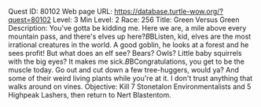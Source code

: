 Quest ID: 80102
Web page URL: https://database.turtle-wow.org/?quest=80102
Level: 3
Min Level: 2
Race: 256
Title: Green Versus Green
Description: You've gotta be kidding me. Here we are, a mile above every mountain pass, and there's elves up here?$B$BListen, kid, elves are the most irrational creatures in the world. A good goblin, he looks at a forest and he sees profit! But what does an elf see? Bears? Owls? Little baby squirrels with the big eyes? It makes me sick.$B$BCongratulations, you get to be the muscle today. Go out and cut down a few tree-huggers, would ya? And some of their weird living plants while you're at it. I don't trust anything that walks around on vines.
Objective: Kill 7 Stonetalon Environmentalists and 5 Highpeak Lashers, then return to Nert Blastentom.
